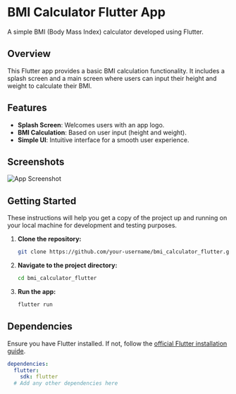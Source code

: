 # BMI Calculator Flutter App

A simple BMI (Body Mass Index) calculator developed using Flutter.

## Overview

This Flutter app provides a basic BMI calculation functionality. It includes a splash screen and a main screen where users can input their height and weight to calculate their BMI.

## Features

- **Splash Screen**: Welcomes users with an app logo.
- **BMI Calculation**: Based on user input (height and weight).
- **Simple UI**: Intuitive interface for a smooth user experience.

## Screenshots

![App Screenshot](screenshots/screenshot.png)


## Getting Started

These instructions will help you get a copy of the project up and running on your local machine for development and testing purposes.

1. **Clone the repository:**

    ```bash
    git clone https://github.com/your-username/bmi_calculator_flutter.git
    ```

2. **Navigate to the project directory:**

    ```bash
    cd bmi_calculator_flutter
    ```

3. **Run the app:**

    ```bash
    flutter run
    ```

## Dependencies

Ensure you have Flutter installed. If not, follow the [official Flutter installation guide](https://flutter.dev/docs/get-started/install).

```yaml
dependencies:
  flutter:
    sdk: flutter
  # Add any other dependencies here

